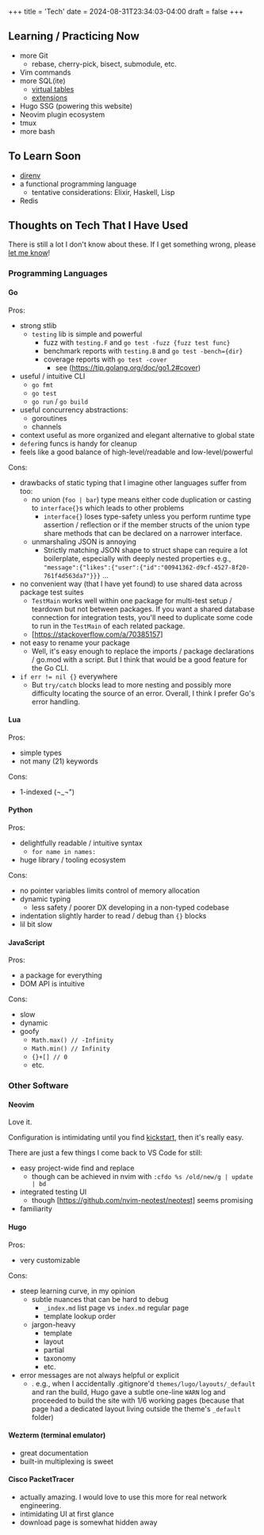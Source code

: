 +++
title = 'Tech'
date = 2024-08-31T23:34:03-04:00
draft = false
+++

## Learning / Practicing Now

-   more Git
    -   rebase, cherry-pick, bisect, submodule, etc.
-   Vim commands
-   more SQL(ite)
    -   [virtual tables](https://www.sqlite.org/fts5.html)
    -   [extensions](https://sqlite.org/spellfix1.html)
-   Hugo SSG (powering this website)
-   Neovim plugin ecosystem
-   tmux
-   more bash

## To Learn Soon

-   [direnv](https://direnv.net/)
-   a functional programming language
    -   tentative considerations: Elixir, Haskell, Lisp
-   Redis

## Thoughts on Tech That I Have Used

There is still a lot I don't know about these. If I get something wrong, please [let me know](mailto:jxl1729@miami.edu)!

### Programming Languages

#### Go

Pros:

-   strong stlib
    -   `testing` lib is simple and powerful
        -   fuzz with `testing.F` and `go test -fuzz {fuzz test func}`
        -   benchmark reports with `testing.B` and `go test -bench={dir}`
        -   coverage reports with `go test -cover`
            -   see (https://tip.golang.org/doc/go1.2#cover)
-   useful / intuitive CLI
    -   `go fmt`
    -   `go test`
    -   `go run` / `go build`
-   useful concurrency abstractions:
    -   goroutines
    -   channels
-   context useful as more organized and elegant alternative to global state
-   `defer`ing funcs is handy for cleanup
-   feels like a good balance of high-level/readable and low-level/powerful

Cons:

-   drawbacks of static typing that I imagine other languages suffer from too:
    -   no union (`foo | bar`) type means either code duplication or casting to `interface{}`s which leads to other problems
        -   `interface{}` loses type-safety unless you perform runtime type assertion / reflection or if the member structs of the union type share methods that can be declared on a narrower interface.
    -   unmarshaling JSON is annoying
        -   Strictly matching JSON shape to struct shape can require a lot boilerplate, especially with deeply nested properties e.g., `"message":{"likes":{"user":{"id":"00941362-d9cf-4527-8f20-761f4d563da7"}}}` ...
-   no convenient way (that I have yet found) to use shared data across package test suites
    -   `TestMain` works well within one package for multi-test setup / teardown but not between packages. If you want a shared database connection for integration tests, you'll need to duplicate some code to run in the `TestMain` of each related package.
    -   [https://stackoverflow.com/a/70385157]
-   not easy to rename your package
    -   Well, it's easy enough to replace the imports / package declarations / go.mod with a script. But I think that would be a good feature for the Go CLI.
-   `if err != nil {}` everywhere
    -   But `try/catch` blocks lead to more nesting and possibly more difficulty locating the source of an error. Overall, I think I prefer Go's error handling.

#### Lua

Pros:

-   simple types
-   not many (21) keywords

Cons:

-   1-indexed (¬_¬")

#### Python

Pros:

-   delightfully readable / intuitive syntax
    -   `for name in names:`
-   huge library / tooling ecosystem

Cons:

-   no pointer variables limits control of memory allocation
-   dynamic typing
    -   less safety / poorer DX developing in a non-typed codebase
-   indentation slightly harder to read / debug than `{}` blocks
-   lil bit slow

#### JavaScript

Pros:

-   a package for everything
-   DOM API is intuitive

Cons:

-   slow
-   dynamic
-   goofy
    -   `Math.max() // -Infinity`
    -   `Math.min() // Infinity`
    -   `{}+[] // 0`
    -   etc.

### Other Software

#### Neovim

Love it.

Configuration is intimidating until you find [kickstart](https://github.com/nvim-lua/kickstart.nvim), then it's really easy.

There are just a few things I come back to VS Code for still:

-   easy project-wide find and replace
    -   though can be achieved in nvim with `:cfdo %s /old/new/g | update | bd`
-   integrated testing UI
    -   though [https://github.com/nvim-neotest/neotest] seems promising
-   familiarity

#### Hugo

Pros:

-   very customizable

Cons:

-   steep learning curve, in my opinion
    -   subtle nuances that can be hard to debug
        -   `_index.md` list page vs `index.md` regular page
        -   template lookup order
    -   jargon-heavy
        -   template
        -   layout
        -   partial
        -   taxonomy
        -   etc.
-   error messages are not always helpful or explicit
    -   . e.g., when I accidentally .gitignore'd `themes/lugo/layouts/_default` and ran the build, Hugo gave a subtle one-line `WARN` log and proceeded to build the site with 1/6 working pages (because that page had a dedicated layout living outside the theme's `_default` folder)

#### Wezterm (terminal emulator)

-   great documentation
-   built-in multiplexing is sweet

#### Cisco PacketTracer

-   actually amazing. I would love to use this more for real network engineering.
-   intimidating UI at first glance
-   download page is somewhat hidden away
